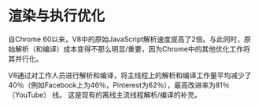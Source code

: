 # 渲染与执行优化

自Chrome 60以来，V8中的原始JavaScript解析速度提高了2倍。与此同时，原始解析（和编译）成本变得不那么明显/重要，因为Chrome中的其他优化工作将其并行化。

 V8通过对工作人员进行解析和编译，将主线程上的解析和编译工作量平均减少了40％（例如Facebook上为46％，Pinterest为62％），最高改进率为81％（YouTube） 线。 这是现有的离线主流线程解析/编译的补充。